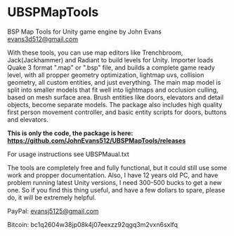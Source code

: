 # UBSPMapTools
BSP Map Tools for Unity game engine by John Evans evans3d512@gmail.com

With these tools, you can use map editors like Trenchbroom, Jack(Jackhammer) and Radiant to build levels for Unity.
Importer loads Quake 3 format ".map" or ".bsp" file, and builds a complete game ready level, with all propper geometry optimization, lightmap uvs,
collision geometry, all custom entities, and just everything. The main map model is split into smaller models that fit well into lightmaps and occlusion culling, based on mesh surface area.
Brush entities like doors, elevators and detail objects, become separate models. The package also includes high quality first person movement controller, and basic entity scripts for
doors, buttons and elevators.

**This is only the code, the package is here: https://github.com/JohnEvans512/UBSPMapTools/releases**

For usage instructions see UBSPMaual.txt

The tools are completely free and fully functional, but it could still use some work and propper documentation.
Also, I have 12 years old PC, and have problem running latest Unity versions, I need 300-500 bucks to get a new one.
So if you find this thing useful, and have a few dollars to spare, please do, it will be extremely helpful.

PayPal: evansj5125@gmail.com

Bitcoin: bc1q2604w38jp08k4j07eexzz92qgq3m2vxn6sxlfq
